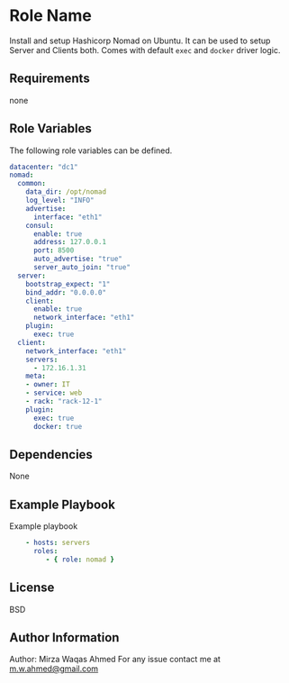 Role Name
=========

Install and setup Hashicorp Nomad on Ubuntu.
It can be used to setup Server and Clients both. Comes with default `exec` and `docker` driver logic.

Requirements
------------

none

Role Variables
--------------

The following role variables can be defined.

```yaml
datacenter: "dc1"
nomad:
  common:
    data_dir: /opt/nomad
    log_level: "INFO"
    advertise:
      interface: "eth1"
    consul:
      enable: true
      address: 127.0.0.1
      port: 8500
      auto_advertise: "true"
      server_auto_join: "true"
  server:
    bootstrap_expect: "1"
    bind_addr: "0.0.0.0"
    client:
      enable: true
      network_interface: "eth1"
    plugin:
      exec: true
  client:
    network_interface: "eth1"
    servers:
      - 172.16.1.31
    meta:
    - owner: IT
    - service: web
    - rack: "rack-12-1"
    plugin:
      exec: true
      docker: true
```

Dependencies
------------

None

Example Playbook
----------------

Example playbook

```yaml
    - hosts: servers
      roles:
         - { role: nomad }
```

License
-------

BSD

Author Information
------------------

Author: Mirza Waqas Ahmed
For any issue contact me at m.w.ahmed@gmail.com
